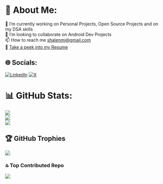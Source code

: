 # 💫 About Me:
🔭 I’m currently working on Personal Projects, Open Source Projects and on my DSA skills<br>👯 I’m looking to collaborate on Android Dev Projects<br>📫 How to reach me shalenmj@gmail.com<br>📄 <a href="https://drive.google.com/file/d/1SP_6fcmsPsXICCJmxoYs3QpGYVgKMsdl/view?usp=drive_link" target="_blank">Take a peek into my Resume</a>


## 🌐 Socials:
[![LinkedIn](https://img.shields.io/badge/LinkedIn-%230077B5.svg?logo=linkedin&logoColor=white)](https://linkedin.com/in/shalen-mathew-3b566921b) [![X](https://img.shields.io/badge/X-black.svg?logo=X&logoColor=white)](https://x.com/@shalenmathew) 

# 📊 GitHub Stats:
![](https://github-readme-stats.vercel.app/api?username=shalenMathew&theme=dark&hide_border=false&include_all_commits=false&count_private=false)<br/>
![](https://github-readme-streak-stats.herokuapp.com/?user=shalenMathew&theme=dark&hide_border=false)<br/>
![](https://github-readme-stats.vercel.app/api/top-langs/?username=shalenMathew&theme=dark&hide_border=false&include_all_commits=false&count_private=false&layout=compact)

## 🏆 GitHub Trophies
![](https://github-profile-trophy.vercel.app/?username=shalenMathew&theme=radical&no-frame=false&no-bg=true&margin-w=4)

### 🔝 Top Contributed Repo
![](https://github-contributor-stats.vercel.app/api?username=shalenMathew&limit=5&theme=dark&combine_all_yearly_contributions=true)

<!-- Proudly created with GPRM ( https://gprm.itsvg.in ) -->

